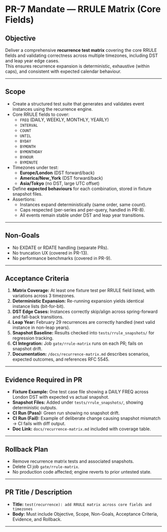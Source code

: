 # PR-7 Mandate — RRULE Matrix (Core Fields)

## Objective
Deliver a comprehensive **recurrence test matrix** covering the core RRULE fields and validating correctness across multiple timezones, including DST and leap year edge cases.  
This ensures recurrence expansion is deterministic, exhaustive (within caps), and consistent with expected calendar behaviour.

---

## Scope
- Create a structured test suite that generates and validates event instances using the recurrence engine.  
- Core RRULE fields to cover:
  - `FREQ` (DAILY, WEEKLY, MONTHLY, YEARLY)
  - `INTERVAL`
  - `COUNT`
  - `UNTIL`
  - `BYDAY`
  - `BYMONTH`
  - `BYMONTHDAY`
  - `BYHOUR`
  - `BYMINUTE`
- Timezones under test:
  - **Europe/London** (DST forward/back)
  - **America/New_York** (DST forward/back)
  - **Asia/Tokyo** (no DST, large UTC offset)
- Define **expected behaviours** for each combination, stored in fixture snapshot files.
- Assertions:
  - Instances expand deterministically (same order, same count).
  - Caps respected (per-series and per-query, handled in PR-8).
  - All events remain stable under DST and leap year transitions.

---

## Non-Goals
- No EXDATE or RDATE handling (separate PRs).  
- No truncation UX (covered in PR-13).  
- No performance benchmarks (covered in PR-9).  

---

## Acceptance Criteria
1. **Matrix Coverage:** At least one fixture test per RRULE field listed, with variations across 3 timezones.  
2. **Deterministic Expansion:** Re-running expansion yields identical instance lists (bit-for-bit).  
3. **DST Edge Cases:** Instances correctly skip/align across spring-forward and fall-back transitions.  
4. **Leap Year:** February 29 recurrences are correctly handled (next valid instance in non-leap years).  
5. **Snapshot Baseline:** Results checked into `tests/rrule_snapshots/` for regression tracking.  
6. **CI Integration:** Job `gate/rrule-matrix` runs on each PR; fails on snapshot drift.  
7. **Documentation:** `/docs/recurrence-matrix.md` describes scenarios, expected outcomes, and references RFC 5545.

---

## Evidence Required in PR
- **Fixture Example:** One test case file showing a DAILY FREQ across London DST with expected vs actual snapshot.  
- **Snapshot Files:** Added under `tests/rrule_snapshots/`, showing deterministic outputs.  
- **CI Run (Pass):** Green run showing no snapshot drift.  
- **CI Run (Fail):** Example of deliberate change causing snapshot mismatch → CI fails with diff output.  
- **Doc Link:** `docs/recurrence-matrix.md` included with coverage table.

---

## Rollback Plan
- Remove recurrence matrix tests and associated snapshots.  
- Delete CI job `gate/rrule-matrix`.  
- No production code affected; engine reverts to prior untested state.

---

## PR Title / Description
- **Title:** `test(recurrence): add RRULE matrix across core fields and timezones`  
- **Body:** Must include Objective, Scope, Non-Goals, Acceptance Criteria, Evidence, and Rollback.

---
```
